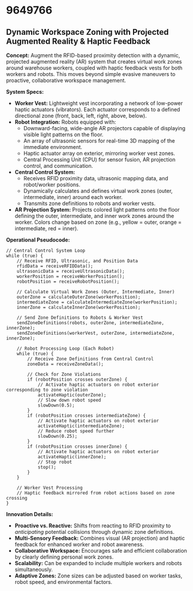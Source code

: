 # 9649766

## Dynamic Workspace Zoning with Projected Augmented Reality & Haptic Feedback

**Concept:** Augment the RFID-based proximity detection with a dynamic, projected augmented reality (AR) system that creates virtual work zones around warehouse workers, coupled with haptic feedback vests for both workers and robots. This moves beyond simple evasive maneuvers to proactive, collaborative workspace management.

**System Specs:**

*   **Worker Vest:** Lightweight vest incorporating a network of low-power haptic actuators (vibrators). Each actuator corresponds to a defined directional zone (front, back, left, right, above, below).
*   **Robot Integration:** Robots equipped with:
    *   Downward-facing, wide-angle AR projectors capable of displaying visible light patterns on the floor.
    *   An array of ultrasonic sensors for real-time 3D mapping of the immediate environment.
    *   Haptic actuator array on exterior, mirroring worker vest zones.
    *   Central Processing Unit (CPU) for sensor fusion, AR projection control, and communication.
*   **Central Control System:**
    *   Receives RFID proximity data, ultrasonic mapping data, and robot/worker positions.
    *   Dynamically calculates and defines virtual work zones (outer, intermediate, inner) around each worker.
    *   Transmits zone definitions to robots and worker vests.
*   **AR Projection System:** Projects colored light patterns onto the floor defining the outer, intermediate, and inner work zones around the worker. Colors change based on zone (e.g., yellow = outer, orange = intermediate, red = inner).

**Operational Pseudocode:**

```
// Central Control System Loop
while (true) {
    // Receive RFID, Ultrasonic, and Position Data
    rfidData = receiveRFIDData();
    ultrasonicData = receiveUltrasonicData();
    workerPosition = receiveWorkerPosition();
    robotPosition = receiveRobotPosition();

    // Calculate Virtual Work Zones (Outer, Intermediate, Inner)
    outerZone = calculateOuterZone(workerPosition);
    intermediateZone = calculateIntermediateZone(workerPosition);
    innerZone = calculateInnerZone(workerPosition);

    // Send Zone Definitions to Robots & Worker Vest
    sendZoneDefinitions(robots, outerZone, intermediateZone, innerZone);
    sendZoneDefinitions(workerVest, outerZone, intermediateZone, innerZone);

    // Robot Processing Loop (Each Robot)
    while (true) {
        // Receive Zone Definitions from Central Control
        zoneData = receiveZoneData();

        // Check for Zone Violations
        if (robotPosition crosses outerZone) {
            // Activate haptic actuators on robot exterior corresponding to zone violation
            activateHaptic(outerZone);
            // Slow down robot speed
            slowDown(0.5);
        }
        if (robotPosition crosses intermediateZone) {
            // Activate haptic actuators on robot exterior
            activateHaptic(intermediateZone);
            // Reduce robot speed further
            slowDown(0.25);
        }
        if (robotPosition crosses innerZone) {
            // Activate haptic actuators on robot exterior
            activateHaptic(innerZone);
            // Stop robot
            stop();
        }
    }

    // Worker Vest Processing
    // Haptic feedback mirrored from robot actions based on zone crossing
}
```

**Innovation Details:**

*   **Proactive vs. Reactive:** Shifts from reacting to RFID proximity to *anticipating* potential collisions through dynamic zone definitions.
*   **Multi-Sensory Feedback:** Combines visual (AR projection) and haptic feedback for enhanced worker and robot awareness.
*   **Collaborative Workspace:** Encourages safe and efficient collaboration by clearly defining personal work zones.
*   **Scalability:** Can be expanded to include multiple workers and robots simultaneously.
*   **Adaptive Zones:** Zone sizes can be adjusted based on worker tasks, robot speed, and environmental factors.
